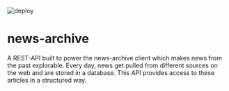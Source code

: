 ![deploy](https://github.com/noceo/news-archive/actions/workflows/deploy.yml/badge.svg)

# news-archive

A REST-API built to power the news-archive client which makes news from the past explorable. Every day, news get pulled from different sources on the web and are stored in a database. This API provides access to these articles in a structured way.
